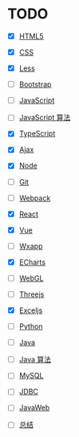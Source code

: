# TODO

- [x] [HTML5](HTML5.md)

* [x] [CSS](CSS.md)

- [x] [Less](Less.md)

* [ ] [Bootstrap](Bootstrap.md)

- [ ] [JavaScript](JavaScript.md)

* [ ] [JavaScript 算法](JavaScript-算法.md)

- [x] [TypeScript](TypeScript.md)

* [x] [Ajax](Ajax.md)

- [x] [Node](Node.md)

* [ ] [Git](Git.md)

- [ ] [Webpack](Webpack.md)

* [x] [React](React.md)

- [x] [Vue](Vue.md)

* [ ] [Wxapp](Wxapp.md)

- [x] [ECharts](ECharts.md)

* [ ] [WebGL](WebGL.md)

- [ ] [Threejs](Threejs.md)

* [x] [Exceljs](Exceljs.md)

- [ ] [Python](Python.md)

* [ ] [Java](Java.md)

- [ ] [Java 算法](Java-算法.md)

* [ ] [MySQL](MySQL.md)

- [ ] [JDBC](JDBC.md)

* [ ] [JavaWeb](JavaWeb.md)

- [ ] [总结](总结.md)
